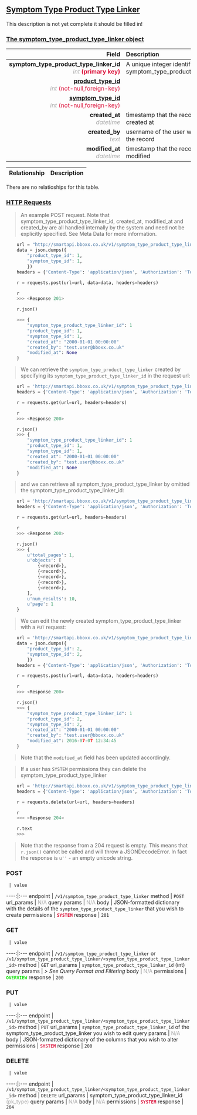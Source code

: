 ## <u>Symptom Type Product Type Linker</u>
This description is not yet complete it should be filled in!


### <u>The symptom_type_product_type_linker object</u>

Field | Description
------:|:------------
__symptom_type_product_type_linker_id__ <br><font color="DarkGray">_int_</font> <font color="Crimson">__(primary key)__</font> | A unique integer identifier for each symptom_type_product_type_linker.
__<a href="/#product_type">product_type_id</a>__ <br><font color="DarkGray">_int_</font> <font color="Crimson">(not-null,foreign-key)</font> | 
__<a href="/#symptom_type">symptom_type_id</a>__ <br><font color="DarkGray">_int_</font> <font color="Crimson">(not-null,foreign-key)</font> | 
__created_at__  <br><font color="DarkGray">_datetime_</font> | timestamp that the record was created at
__created_by__  <br><font color="DarkGray">_text_</font>| username of the user who created the record
__modified_at__ <br><font color="DarkGray">_datetime_</font>| timestamp that the record was last modified


Relationship | Description
-------------:|:------------

 There are no relatioships for this table.

### <u>HTTP Requests</u>
> An example POST request. Note that symptom_type_product_type_linker_id, created_at, modified_at and created_by are all handled internally by the system and need not be explicitly specified. See Meta Data for more information.

```python
    url = "http://smartapi.bboxx.co.uk/v1/symptom_type_product_type_linker"
    data = json.dumps({
		"product_type_id": 1,
		"symptom_type_id": 1,
		})
    headers = {'Content-Type': 'application/json', 'Authorization': 'Token token=' + <valid_token>}

    r = requests.post(url=url, data=data, headers=headers)

    r
    >>> <Response 201>

    r.json()

    >>> {
		"symptom_type_product_type_linker_id": 1
		"product_type_id": 1,
		"symptom_type_id": 1,
		"created_at": "2000-01-01 00:00:00"
		"created_by": "test.user@bboxx.co.uk"
		"modified_at": None
	}
```

> We can retrieve the `symptom_type_product_type_linker` created by specifying its `symptom_type_product_type_linker_id` in the request url:

```python
    url = 'http://smartapi.bboxx.co.uk/v1/symptom_type_product_type_linker/1'
    headers = {'Content-Type': 'application/json', 'Authorization': 'Token token=' + <valid_token>}

    r = requests.get(url=url, headers=headers)

    r
    >>> <Response 200>

    r.json()
    >>> {
		"symptom_type_product_type_linker_id": 1
		"product_type_id": 1,
		"symptom_type_id": 1,
		"created_at": "2000-01-01 00:00:00"
		"created_by": "test.user@bboxx.co.uk"
		"modified_at": None
	}
```

> and we can retrieve all symptom_type_product_type_linker by omitted the symptom_type_product_type_linker_id:

```python
    url = 'http://smartapi.bboxx.co.uk/v1/symptom_type_product_type_linker'
    headers = {'Content-Type': 'application/json', 'Authorization': 'Token token=' + <valid_token>}

    r = requests.get(url=url, headers=headers)

    r
    >>> <Response 200>

    r.json()
    >>> {
        u'total_pages': 1,
        u'objects': [
            {<record>},
            {<record>},
            {<record>},
            {<record>},
            {<record>},
        ],
        u'num_results': 10,
        u'page': 1
    }
```

> We can edit the newly created symptom_type_product_type_linker with a `PUT` request:

```python
    url = 'http://smartapi.bboxx.co.uk/v1/symptom_type_product_type_linker'
    data = json.dumps({
		"product_type_id": 2,
		"symptom_type_id": 2,
		})
    headers = {'Content-Type': 'application/json', 'Authorization': 'Token token=' + <valid_token>}

    r = requests.post(url=url, data=data, headers=headers)

    r
    >>> <Response 200>

    r.json()
    >>> {
		"symptom_type_product_type_linker_id": 1
		"product_type_id": 2,
		"symptom_type_id": 2,
		"created_at": "2000-01-01 00:00:00"
		"created_by": "test.user@bboxx.co.uk"
		"modified_at": 2016-07-07 12:34:45
	}
```
> Note that the `modified_at` field has been updated accordingly.

> If a user has `SYSTEM` permissions they can delete the symptom_type_product_type_linker

```python
    url = 'http://smartapi.bboxx.co.uk/v1/symptom_type_product_type_linker/1'
    headers = {'Content-Type': 'application/json', 'Authorization': 'Token token=' + <valid_token>}

    r = requests.delete(url=url, headers=headers)

    r
    >>> <Response 204>

    r.text
    >>>
```
> Note that the response from a 204 request is empty. This means that `r.json()` cannot be called and will throw a JSONDecodeError. In fact the response is `u''` - an empty unicode string.


### POST
     | value
 ----:|:---
endpoint | `/v1/symptom_type_product_type_linker`
method | `POST`
url_params | <font color="DarkGray">N/A</font>
query params | <font color="DarkGray">N/A</font>
body | JSON-formatted dictionary with the details of the `symptom_type_product_type_linker` that you wish to create
permissions | <font color="Crimson">__`SYSTEM`__</font>
response | `201`

### GET
     | value
 ----:|:---
endpoint | `/v1/symptom_type_product_type_linker` or `/v1/symptom_type_product_type_linker/<symptom_type_product_type_linker_id>`
method | `GET`
url_params | `symptom_type_product_type_linker_id` (int)
query params | *> See Query Format and Filtering*
body | <font color="DarkGray">N/A</font>
permissions | <font color="Jade">__`OVERVIEW`__</font>
response | `200`

### PUT
     | value
 ----:|:---
endpoint | `/v1/symptom_type_product_type_linker/<symptom_type_product_type_linker_id>`
method | `PUT`
url_params | `symptom_type_product_type_linker_id` of the symptom_type_product_type_linker you wish to edit
query params | <font color="DarkGray">N/A</font>
body | JSON-formatted dictionary of the columns that you wish to alter
permissions | <font color="Crimson">__`SYSTEM`__</font>
response | `200`

### DELETE
     | value
 ----:|:---
endpoint | `/v1/symptom_type_product_type_linker/<symptom_type_product_type_linker_id>`
method | `DELETE`
url_params | symptom_type_product_type_linker_id <font color="DarkGray">(pk_type)</font>
query params | <font color="DarkGray">N/A</font>
body | <font color="DarkGray">N/A</font>
permissions | <font color="Crimson">__`SYSTEM`__</font>
response | `204`
    